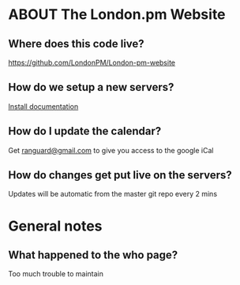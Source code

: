 ABOUT The London.pm Website
===========================

Where does this code live?
--------------------------
https://github.com/LondonPM/London-pm-website

How do we setup a new servers?
------------------------------
[Install documentation](INSTALL.md)

How do I update the calendar?
-----------------------------
Get ranguard@gmail.com to give you access to the google iCal

How do changes get put live on the servers?
-------------------------------------------
Updates will be automatic from the master git repo every 2 mins

General notes
=============
What happened to the who page?
------------------------------
Too much trouble to maintain
